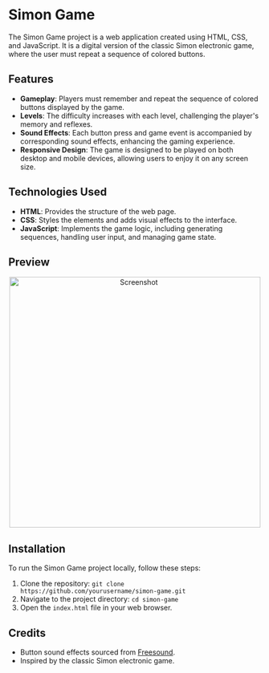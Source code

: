 # Simon Game

The Simon Game project is a web application created using HTML, CSS, and JavaScript. It is a digital version of the classic Simon electronic game, where the user must repeat a sequence of colored buttons.

## Features

- **Gameplay**: Players must remember and repeat the sequence of colored buttons displayed by the game.
- **Levels**: The difficulty increases with each level, challenging the player's memory and reflexes.
- **Sound Effects**: Each button press and game event is accompanied by corresponding sound effects, enhancing the gaming experience.
- **Responsive Design**: The game is designed to be played on both desktop and mobile devices, allowing users to enjoy it on any screen size.

## Technologies Used

- **HTML**: Provides the structure of the web page.
- **CSS**: Styles the elements and adds visual effects to the interface.
- **JavaScript**: Implements the game logic, including generating sequences, handling user input, and managing game state.

## Preview

<p align="center">
  <img src="https://github.com/AyushSingh012/Simon-Game/assets/109151442/54224094-1659-4289-aabb-ed6d1614659e" alt="Screenshot" width="500" height="auto" />
</p>

## Installation

To run the Simon Game project locally, follow these steps:

1. Clone the repository: `git clone https://github.com/yourusername/simon-game.git`
2. Navigate to the project directory: `cd simon-game`
3. Open the `index.html` file in your web browser.

## Credits

- Button sound effects sourced from [Freesound](https://freesound.org/).
- Inspired by the classic Simon electronic game.
